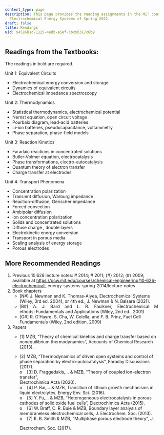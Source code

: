 ```yaml
---
content_type: page
description: This page provides the reading assignments in the MIT course 10.426/10.626
  Electrochemical Energy Systems of Spring 2022.
draft: false
title: Readings
uid: 94586b1d-1125-4edb-a5ef-bbc9b317c6b9
---
```

## Readings from the Textbooks:

The readings in bold are required.

Unit 1: Equivalent Circuits

- Electrochemical energy conversion and storage
- Dynamics of equivalent circuits
- Electrochemical impedance spectroscopy

Unit 2: Thermodynamics

- Statistical thermodynamics, electrochemical potential
- Nernst equation, open circuit voltage
- Pourbaix diagram, lead-acid batteries
- Li-ion batteries, pseudocapacitance, voltammetry
- Phase separation, phase-field models

Unit 3: Reaction Kinetics

- Faradaic reactions in concentrated solutions
- Butler-Volmer equation, electrocatalysis
- Phase transformations, electro-autocatalysis
- Quantum theory of electron transfer
- Charge transfer at electrodes

Unit 4: Transport Phenomena

- Concentration polarization
- Transient diffusion, Warburg impedance
- Reaction-diffusion, Gerischer impedance
- Forced convection
- Ambipolar diffusion
- Ion concentration polarization
- Solids and concentrated solutions
- Diffuse charge , double layers
- Electrokinetic energy conversion
- Transport in porous media
- Scaling analysis of energy storage
- Porous electrodes

## More Recommended Readings

1. Previous 10.626 lecture notes: # 2014; # 2011; {#} 2012; (#) 2009; available at https://ocw.mit.edu/courses/chemical-engineering/10-626-electrochemical- energy-systems-spring-2014/lecture-notes
2. Book chapters
    - \[N#\] J. Newman and K. Thomas-Alyea, Electrochemical Systems (Wiley, 3rd ed. 2004), or 4th ed., J. Newman & N. Balsara (2021).
    - \[B#\]    A.    J.    Bard    and    L.    R.    Faulkner,    Electrochemical    Methods: Fundamentals and Applications (Wiley, 2nd ed., 2001)
    - \[O#\] R. O’Hayre, S. Cha, W. Colella, and F. B. Prinz, Fuel Cell Fundamentals (Wiley, 2nd edition, 2009)
3. Papers
    - \[1\] MZB, “Theory of chemical kinetics and charge transfer based on nonequilibrium thermodynamics”, Accounts of Chemical Research (2013).
    - \[2\] MZB, “Thermodynamics of driven open systems and control of phase separation by electro-autocatalysis”, Faraday Discussions (2017).  
        o    \[3\] D. Fraggedakis,… & MZB, “Theory of coupled ion-electron transfer”,  
        Electrochimica Acta (2020).  
        o    \[4\] P. Bai,… & MZB, Transition of lithium growth mechanisms in liquid electrolytes, Energy Env. Sci. (2016).  
        o    \[5\] Y. Fu,… & MZB, “Heterogeneous electrocatalysis in porous cathodes of solid oxide fuel cells”, Electrochimica Acta (2015).  
        o    \[6\] W. Braff, C. R. Buie & MZB, Boundary layer analysis of membraneless electrochemical cells, J. Electrochem. Soc. (2013).  
        o    \[7\] R. B. Smith & MZB, “Multiphase porous electrode theory”, J.  
          
        Electrochem. Soc. (2017).